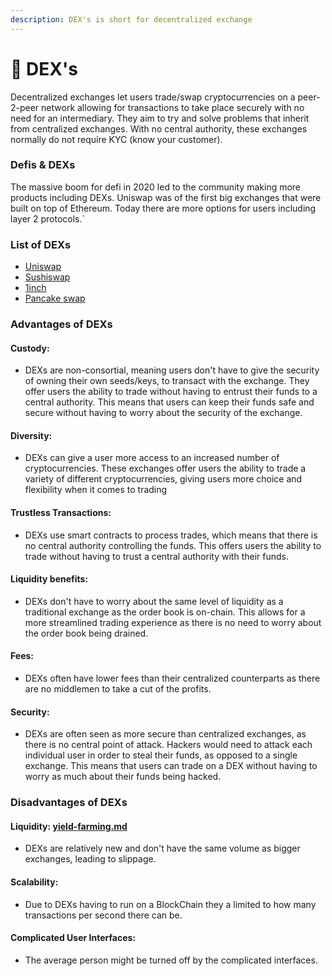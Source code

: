```yaml
---
description: DEX's is short for decentralized exchange
---
```


# 💱 DEX's

Decentralized exchanges let users trade/swap cryptocurrencies on a peer-2-peer network allowing for transactions to take place securely with no need for an intermediary. They aim to try and solve problems that inherit from centralized exchanges. With no central authority, these exchanges normally do not require KYC (know your customer).

### Defis & DEXs

The massive boom for defi in 2020 led to the community making more products including DEXs. Uniswap was of the first big exchanges that were built on top of Ethereum. Today there are more options for users including layer 2 protocols.\`

### List of DEXs

* [Uniswap](https://uniswap.org)
* [Sushiswap](https://sushi.com)
* [1inch](https://1inch.exchange/#/?network=1)
* [Pancake swap](https://pancakeswap.finance)

### Advantages of DEXs

#### Custody:

* DEXs are non-consortial, meaning users don't have to give the security of owning their own seeds/keys, to transact with the exchange. They offer users the ability to trade without having to entrust their funds to a central authority. This means that users can keep their funds safe and secure without having to worry about the security of the exchange.

#### Diversity:&#x20;

* DEXs can give a user more access to an increased number of cryptocurrencies. These exchanges offer users the ability to trade a variety of different cryptocurrencies, giving users more choice and flexibility when it comes to trading

#### Trustless Transactions:&#x20;

* DEXs use smart contracts to process trades, which means that there is no central authority controlling the funds. This offers users the ability to trade without having to trust a central authority with their funds.

#### Liquidity benefits:

* DEXs don't have to worry about the same level of liquidity as a traditional exchange as the order book is on-chain. This allows for a more streamlined trading experience as there is no need to worry about the order book being drained.

#### Fees:&#x20;

* DEXs often have lower fees than their centralized counterparts as there are no middlemen to take a cut of the profits.

#### Security:

* DEXs are often seen as more secure than centralized exchanges, as there is no central point of attack. Hackers would need to attack each individual user in order to steal their funds, as opposed to a single exchange. This means that users can trade on a DEX without having to worry as much about their funds being hacked.



### Disadvantages of DEXs

#### Liquidity: [yield-farming.md](yield-farming.md "mention")

* DEXs are relatively new and don't have the same volume as bigger exchanges, leading to slippage.

#### Scalability:

* Due to DEXs having to run on a BlockChain they a limited to how many transactions per second there can be.

#### Complicated User Interfaces:

* The average person might be turned off by the complicated interfaces.
